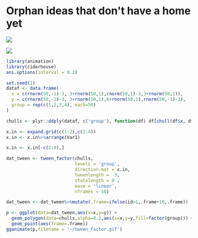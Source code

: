 # Orphan ideas that don't have a home yet

![](https://github.com/yonicd/ciderhouse/blob/master/tween_map.gif?raw=true)

![](https://github.com/yonicd/ciderhouse/blob/master/tween_factor.gif?raw=true)

```r
library(animation)
library(ciderhouse)
ani.options(interval = 0.2)

set.seed(1)
dataf <- data.frame(
  x = c(rnorm(50,-1)-3, 3+rnorm(50,1),rnorm(50,1)-3,3+rnorm(50,1)),
  y = c(rnorm(50,-1)-3, 3+rnorm(50,1),6+rnorm(50,1),rnorm(50,-1)-3),
  group = rep(c(1,2,3,4), each=50)
)

chulls <- plyr::ddply(dataf, c('group'), function(df) df[chull(df$x, df$y), ])

x.in <- expand.grid(c(1:2),c(2:4))
x.in <- x.in%>%arrange(Var1)

x.in <- x.in[-c(2:4),]

dat_tween <- tween_factor(chulls,
                          levels = 'group',
                          direction.mat = x.in,
                          tweenlength =  3,
                          statelength = 0 ,
                          ease = 'linear', 
                          nframes = 10)

dat_tween <- dat_tween%>%mutate(.frame=ifelse(id>1,.frame+10,.frame))

p <- ggplot(data=dat_tween,aes(x=x,y=y)) + 
  geom_polygon(data=chulls,alpha=0.2,aes(x=x,y=y,fill=factor(group))) + 
  geom_point(aes(frame=.frame))
gganimate(p,filename = '~/tween_factor.gif')
```